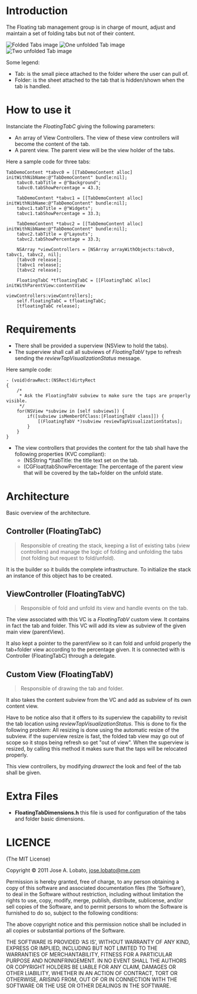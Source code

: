 
# Introduction #

The Floating tab management group is in charge of mount, adjust and maintain a set of folding tabs but not of their content. 

![Folded Tabs image](https://dl.dropbox.com/u/159275/FoldingTabs1.png)
![One unfolded Tab image](https://dl.dropbox.com/u/159275/FoldingTabs2.png)
![Two unfolded Tab image](https://dl.dropbox.com/u/159275/FoldingTabs3.png)

Some legend:

* Tab: is the small piece attached to the folder where the user can pull of.
* Folder: is the sheet attached to the tab that is hidden/shown when the tab is handled.

# How to use it #

Instanciate the _FloatingTabC_ giving the following parameters:

* An array of View Controllers. The view of these view controllers will become the content of the tab.
* A parent view. The parent view will be the view holder of the tabs.

Here a sample code for three tabs:

	TabDemoContent *tabvc0 = [[TabDemoContent alloc] initWithNibName:@"TabDemoContent" bundle:nil];
		tabvc0.tabTitle = @"Background";
		tabvc0.tabShowPercentage = 43.3;
	
		TabDemoContent *tabvc1 = [[TabDemoContent alloc] initWithNibName:@"TabDemoContent" bundle:nil];
		tabvc1.tabTitle = @"Widgets";
		tabvc1.tabShowPercentage = 33.3;
	
		TabDemoContent *tabvc2 = [[TabDemoContent alloc] initWithNibName:@"TabDemoContent" bundle:nil];
		tabvc2.tabTitle = @"Layouts";
		tabvc2.tabShowPercentage = 33.3;
	
		NSArray *viewControllers = [NSArray arrayWithObjects:tabvc0, tabvc1, tabvc2, nil];
		[tabvc0 release];
		[tabvc1 release];
		[tabvc2 release];
	
		FloatingTabC *tfloatingTabC = [[FloatingTabC alloc] initWithParentView:contentView 
														 viewControllers:viewControllers];
		self.floatingTabC = tfloatingTabC;
		[tfloatingTabC release];

# Requirements #

* There shall be provided a superview (NSView to hold the tabs).
* The superview shall call all subviews of _FloatingTabV_ type to refresh sending the _reviewTapVisualizationStatus_ message.

Here sample code:

	- (void)drawRect:(NSRect)dirtyRect
	{
		/*
		 * Ask the FloatingTabV subview to make sure the taps are properly visible.
		 */
	    for(NSView *subview in [self subviews]) {
			if([subview isMemberOfClass:[FloatingTabV class]]) {
				[(FloatingTabV *)subview reviewTapVisualizationStatus];
			}
		}
	}

* The view controllers that provides the content for the tab shall have the following properties (KVC compliant):
	+ (NSString *)tabTitle: the title text set on the tab.
	+ (CGFloat)tabShowPercentage: The percentage of the parent view that will be covered by the tab+folder on the unfold state.

# Architecture #

Basic overview of the architecture.

## Controller (FloatingTabC) ##

> Responsible of creating the stack, keeping a list of existing tabs (view controllers) and manage the logic of folding and unfolding the tabs (not folding but request to fold/unfold).

It is the builder so it builds the complete infrastructure. To initialize the stack an instance of this object has to be created.

## ViewController (FloatingTabVC) ##

> Responsible of fold and unfold its view and handle events on the tab.

The view associated with this VC is a _FloatingTabV_ custom view. It contains in fact the tab and folder. This VC will add its view as subview of the given main view (parentView). 

It also kept a pointer to the parentView so it can fold and unfold properly the tab+folder view according to the percentage given. 
It is connected with is Controller (FloatingTabC) through a delegate.

## Custom View (FloatingTabV) ##

> Responsible of drawing the tab and folder. 
 
It also takes the content subview from the VC and add as subview of its own content view. 

Have to be notice also that it offers to its superview the capability to revisit the tab location using _reviewTapVisualizationStatus_. This is done to fix the following problem: All resizing is done using the automatic resize of the subview. if the superview resize is fast, the folded tab view may go out of scope so it stops being refresh so get "out of view". When the superview is resized, by calling this method it makes sure that the taps will be relocated properly.

This view controllers, by modifying _drawrect_ the look and feel of the tab shall be given.

# Extra Files #

* **FloatingTabDimensions.h** this file is used for configuration of the tabs and folder basic dimensions.

# LICENCE

(The MIT License)

Copyright © 2011 Jose A. Lobato, jose.lobato@me.com

Permission is hereby granted, free of charge, to any person obtaining a copy of this software and associated documentation files (the ‘Software’), to deal in the Software without restriction, including without limitation the rights to use, copy, modify, merge, publish, distribute, sublicense, and/or sell copies of the Software, and to permit persons to whom the Software is furnished to do so, subject to the following conditions:

The above copyright notice and this permission notice shall be included in all copies or substantial portions of the Software.

THE SOFTWARE IS PROVIDED ‘AS IS’, WITHOUT WARRANTY OF ANY KIND, EXPRESS OR IMPLIED, INCLUDING BUT NOT LIMITED TO THE WARRANTIES OF MERCHANTABILITY, FITNESS FOR A PARTICULAR PURPOSE AND NONINFRINGEMENT. IN NO EVENT SHALL THE AUTHORS OR COPYRIGHT HOLDERS BE LIABLE FOR ANY CLAIM, DAMAGES OR OTHER LIABILITY, WHETHER IN AN ACTION OF CONTRACT, TORT OR OTHERWISE, ARISING FROM, OUT OF OR IN CONNECTION WITH THE SOFTWARE OR THE USE OR OTHER DEALINGS IN THE SOFTWARE.
